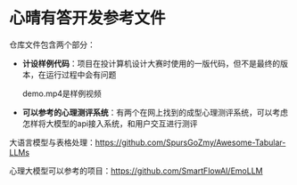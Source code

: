 # 心晴有答开发参考文件

仓库文件包含两个部分：

- **计设样例代码**：项目在投计算机设计大赛时使用的一版代码，但不是最终的版本，在运行过程中会有问题

  demo.mp4是样例视频

- **可以参考的心理测评系统**：有两个在网上找到的成型心理测评系统，可以考虑怎样将大模型的api接入系统，和用户交互进行测评

大语言模型与表格处理：https://github.com/SpursGoZmy/Awesome-Tabular-LLMs

心理大模型可以参考的项目：https://github.com/SmartFlowAI/EmoLLM

